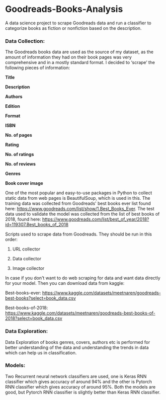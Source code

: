 # Goodreads-Books-Analysis
A data science project to scrape Goodreads data and run a classifier to categorize books as fiction or nonfiction based on the description.

### Data Collection:
The Goodreads books data are used as the source of my dataset, as the amount of information they had on their book pages was very comprehensive and in a mostly standard format. I decided to ‘scrape’ the following pieces of information:

**Title**

**Description**

**Authors**

**Edition**

**Format**

**ISBN**

**No. of pages**

**Rating**

**No. of ratings**

**No. of reviews**

**Genres**

**Book cover image**

One of the most popular and easy-to-use packages in Python to collect static data from web pages is BeautifulSoup, which is used in this. 
The training data was collected from Goodreads' best books ever list found here: https://www.goodreads.com/list/show/1.Best_Books_Ever.
The test data used to validate the model was collected from the list of best books of 2018, found here: https://www.goodreads.com/list/best_of_year/2018?id=119307.Best_books_of_2018

Scripts used to scrape data from Goodreads. They should be run in this order:

1. URL collector

2. Data collector

3. Image collector

In case if you don't want to do web scraping for data and want data directly for your model. Then you can download data from kaggle:

Best-books-ever: https://www.kaggle.com/datasets/meetnaren/goodreads-best-books?select=book_data.csv

Best-books-of-2018: https://www.kaggle.com/datasets/meetnaren/goodreads-best-books-of-2018?select=book_data.csv

### Data Exploration:

Data Exploration of books genres, covers, authors etc is performed for better understanding of the data and understanding the trends in data which can help us in classification.


### Models:

Two Recurrent neural network classifiers are used, one is Keras RNN classifier which gives accuracy of around 94% and the other is Pytorch RNN classifier which gives accuracy of around 95%. Both the models are good, but Pytorch RNN classifier is slightly better than Keras RNN classifier.


